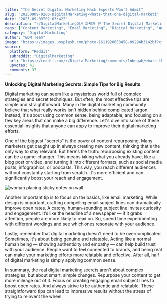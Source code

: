 ```yaml
---
title: "The Secret Digital Marketing Hack Experts Won't Admit"
slug: "20250909-0203-DigitalMarketing-whats-that-one-digital-marketi"
date: "2025-09-09T02:03:42Z"
description: "r/DigitalMarketing에서 화제가 된 The Secret Digital Marketing Hack Experts Won't Admit에 대한 깊이 있는 분석과 인사이트"
tags: ["Content Marketing", "Email Marketing", "Digital Marketing", "Authenticity"]
category: "DigitalMarketing"
author: "EDM Team"
image: "https://images.unsplash.com/photo-1611926653458-09294b3142bf?crop=entropy&cs=tinysrgb&fit=max&fm=jpg&ixid=M3w3OTU0NDF8MHwxfHNlYXJjaHwxMnx8ZGlnaXRhbCUyMG1hcmtldGluZ3xlbnwxfDB8fHwxNzU3MzgzNDA4fDA&ixlib=rb-4.1.0&q=80&w=1080"
source:
  platform: "Reddit"
  subreddit: "DigitalMarketing"
  url: "https://reddit.com/r/DigitalMarketing/comments/1nbngwh/whats_that_one_digital_marketing_secret_youre/"
  upvotes: 41
  comments: 37
---
```


**Unlocking Digital Marketing Secrets: Simple Tips for Big Results**

Digital marketing can seem like a mysterious world full of complex strategies and secret techniques. But often, the most effective tips are simple and straightforward. Many in the digital marketing community believe that what really works isn't hidden behind complicated jargon. Instead, it's about using common sense, being adaptable, and focusing on a few key areas that can make a big difference. Let's dive into some of these essential insights that anyone can apply to improve their digital marketing efforts.

One of the biggest "secrets" is the power of content repurposing. Many marketers get caught up in always creating new content, thinking that's the only way to stay relevant. But here's the truth: repurposing existing content can be a game-changer. This means taking what you already have, like a blog post or video, and turning it into different formats, such as social media posts, infographics, or podcasts. This way, you reach different audiences without constantly starting from scratch. It's more efficient and can significantly boost your reach and engagement.

![woman placing sticky notes on wall](https://images.unsplash.com/photo-1552664730-d307ca884978?crop=entropy&cs=tinysrgb&fit=max&fm=jpg&ixid=M3w3OTU0NDF8MHwxfHNlYXJjaHwxOHx8YnVzaW5lc3MlMjBtZWV0aW5nfGVufDF8MHx8fDE3NTczODM0MDl8MA&ixlib=rb-4.1.0&q=80&w=1080)

Another important tip is to focus on the basics, like email marketing. While design is important, crafting compelling email subject lines can dramatically improve open rates. A catchy, human-sounding subject line invites curiosity and engagement. It’s like the headline of a newspaper — if it grabs attention, people are more likely to read on. So, spend time experimenting with different wordings and see which ones resonate with your audience.

Lastly, remember that digital marketing doesn't need to be overcomplicated. Sometimes, it's about being genuine and relatable. Acting like a normal human being — showing authenticity and empathy — can help build trust with your audience. People want to feel connected to brands, and being real can make your marketing efforts more relatable and effective. After all, half of digital marketing is simply applying common sense.

In summary, the real digital marketing secrets aren't about complex strategies, but about smart, simple changes. Repurpose your content to get more mileage out of it. Focus on creating engaging email subject lines to boost open rates. And always strive to be authentic and relatable. These straightforward tips can lead to impressive results without the stress of trying to reinvent the wheel.
